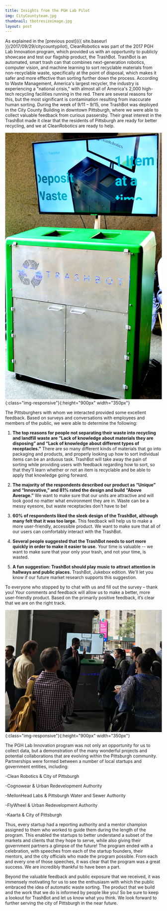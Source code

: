 ```yaml
---
title: Insights from the PGH Lab Pilot
img: CityCountyteam.jpg
thumbnail: tbotresizeimage.jpg
layout: post
---
```

As explained in the [previous post]({{ site.baseurl }}/2017/09/29/citycountypilot), CleanRobotics was part of the 2017 PGH Lab Innovation program, which provided us with an opportunity to publicly showcase and test our flagship product, the TrashBot. TrashBot is an automated, smart trash can that combines next-generation robotics, computer vision, and machine learning to sort recyclable materials from non-recyclable waste, specifically at the point of disposal, which makes it safer and more effective than sorting further down the process. According to Waste Management, America's largest recycler, the industry is experiencing a "national crisis," with almost all of America's 2,000 high-tech recycling facilities running in the red. There are several reasons for this, but the most significant is contamination resulting from inaccurate human sorting. During the week of 9/11 – 9/15, one TrashBot was deployed in the City County Building in downtown Pittsburgh, where we were able to collect valuable feedback from curious passersby. Their great interest in the TrashBot made it clear that the residents of Pittsburgh are ready for better recycling, and we at CleanRobotics are ready to help.

![TrashbotV2](/img/posts/TrashbotV2.jpg){:class="img-responsive"}{:height="900px" width="350px"}


The Pittsburghers with whom we interacted provided some excellent feedback. Based on surveys and conversations with employees and members of the public, we were able to determine the following:

1. **The top reasons for people not separating their waste into recycling and landfill waste are “Lack of knowledge about materials they are disposing” and “Lack of knowledge about different types of receptacles.”** There are so many different kinds of materials that go into packaging and products, and properly looking up how to sort individual items can be an arduous task. TrashBot will take away the pain of sorting while providing users with feedback regarding how to sort, so that they'll learn whether or not an item is recyclable and be able to apply that knowledge going forward. 

2. **The majority of the respondents described our product as “Unique” and “Innovative,” and 81% rated the design and build “Above Average.”** We want to make sure that our units are attractive and will look good no matter what environment they are in. Waste can be a messy eyesore, but waste receptacles don't have to be!

3. **60% of respondents liked the sleek design of the TrashBot, although many felt that it was too large.** This feedback will help us to make a more user-friendly, accessible product. We want to make sure that all of our users can comfortably interact with the TrashBot.

4. **Several people suggested that the TrashBot needs to sort more quickly in order to make it easier to use.** Your time is valuable -- we want to make sure that your only your trash, and not your time, is wasted.

5. **A fun suggestion: TrashBot should play music to attract attention in hallways and public places.** TrashBot, Jukebox edition. We'll let you know if our future market research supports this suggestion.

To everyone who stopped by to chat with us and fill out the survey – thank you! Your comments and feedback will allow us to make a better, more user-friendly product. Based on the primarily positive feedback, it’s clear that we are on the right track.

![jaytalking](/img/posts/jaytalking.JPG){:class="img-responsive"}{:height="900px" width="350px"}


The PGH Lab Innovation program was not only an opportunity for us to collect data, but a demonstration of the many wonderful projects and potential collaborations that are evolving within the Pittsburgh community. Partnerships were formed between a number of local startups and government entities, including:

-Clean Robotics & City of Pittsburgh

-Cognowear & Urban Redevelopment Authority

-MellonHead Labs & Pittsburgh Water and Sewer Authority

-FlyWheel & Urban Redevelopment Authority

-Kaarta & City of Pittsburgh

Thus, every startup had a reporting authority and a mentor champion assigned to them who worked to guide them during the length of the program. This enabled the startups to better understand a subset of the markets and clients that they hope to serve, while also giving their government partners a glimpse of the future! The program ended with a celebration, with speeches from each of the startup founders, their mentors, and the city officials who made the program possible.  From each and every one of those speeches, it was clear that the program was a great success. We are incredibly thankful to have been a part. 

Beyond the valuable feedback and public exposure that we received, it was immensely motivating for us to see the enthusiasm with which the public embraced the idea of automatic waste sorting. The product that we build and the work that we do is informed by people like you! So be sure to keep a lookout for TrashBot and let us know what you think. We look forward to further serving the city of Pittsburgh in the near future.
